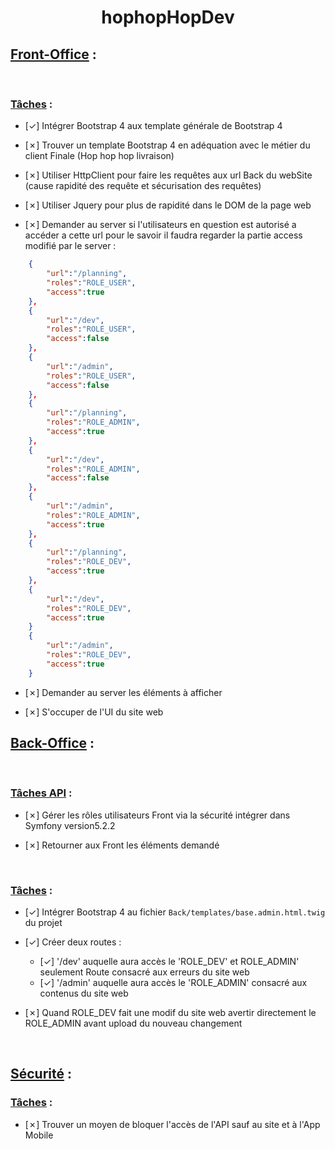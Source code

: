 # <center>hophopHopDev</center>

## <u>Front-Office</u> :
<!-- 
    - Mettre &check devant la tâche pour taches finies

    - Mettre _ devant la tâche pour tâche non faîtes
    
    - Mettre &cross; devant une tâche faîtes mais ne fonctionnant pas comme il faut
-->
<br>

### <u>Tâches</u> :

- [&check;] Intégrer Bootstrap 4 aux template générale de Bootstrap 4

- [&cross;] Trouver un template Bootstrap 4 en adéquation avec le métier du client Finale (Hop hop hop livraison)

- [&cross;] Utiliser HttpClient pour faire les requêtes aux url Back du webSite (cause rapidité des requête et sécurisation des requêtes)

- [&cross;] Utiliser Jquery pour plus de rapidité dans le DOM de la page web

- [&cross;] Demander au server si l'utilisateurs en question est autorisé a accéder a cette 
url pour le savoir il faudra regarder la partie access modifié par le server :
``` json
    {
        "url":"/planning",
        "roles":"ROLE_USER",
        "access":true
    },
    {
        "url":"/dev",
        "roles":"ROLE_USER",
        "access":false
    },
    {
        "url":"/admin",
        "roles":"ROLE_USER",
        "access":false
    },
    {
        "url":"/planning",
        "roles":"ROLE_ADMIN",
        "access":true
    },
    {
        "url":"/dev",
        "roles":"ROLE_ADMIN",
        "access":false
    },
    {
        "url":"/admin",
        "roles":"ROLE_ADMIN",
        "access":true
    },
    {
        "url":"/planning",
        "roles":"ROLE_DEV",
        "access":true
    },
    {
        "url":"/dev",
        "roles":"ROLE_DEV",
        "access":true
    }
    {
        "url":"/admin",
        "roles":"ROLE_DEV",
        "access":true
    }
```
- [&cross;] Demander au server les éléments à afficher

- [&cross;] S'occuper de l'UI du site web

## <u>Back-Office</u> :
<br>

### <u>Tâches API</u> :

- [&cross;] Gérer les rôles utilisateurs Front via la sécurité intégrer dans Symfony version5.2.2

- [&cross;] Retourner aux Front les éléments demandé
<br>

### <u>Tâches</u> :
- [&check;] Intégrer Bootstrap 4 au fichier `Back/templates/base.admin.html.twig` du projet

- [&check;] Créer deux routes :
    - [&check;] '/dev' auquelle aura accès le 'ROLE_DEV' et ROLE_ADMIN' seulement Route consacré aux erreurs du site web
    - [&check;] '/admin' auquelle aura accès le 'ROLE_ADMIN' consacré aux contenus du site web

- [&cross;] Quand ROLE_DEV fait une modif du site web avertir directement le ROLE_ADMIN avant upload du nouveau changement
<br>

## <u>Sécurité</u> :

### <u>Tâches</u> :

- [&cross;] Trouver un moyen de bloquer l'accès de l'API sauf au site et à l'App Mobile